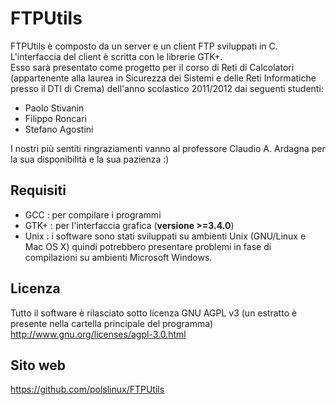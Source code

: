 FTPUtils
========

FTPUtils è composto da un server e un client FTP sviluppati in C. L'interfaccia del client è scritta con le librerie GTK+.<br>
Esso sarà presentato come progetto per il corso di Reti di Calcolatori (appartenente alla laurea in Sicurezza dei Sistemi e delle Reti Informatiche presso il DTI di Crema) dell'anno scolastico 2011/2012 dai seguenti studenti:
* Paolo Stivanin
* Filippo Roncari
* Stefano Agostini

I nostri più sentiti ringraziamenti vanno al professore Claudio A. Ardagna per la sua disponibilità e la sua pazienza :)

Requisiti
---------

* GCC    : per compilare i programmi
* GTK+	 : per l'interfaccia grafica (**versione >=3.4.0**)
* Unix	 : i software sono stati sviluppati su ambienti Unix (GNU/Linux e Mac OS X) quindi potrebbero presentare problemi in fase di compilazioni su ambienti Microsoft Windows.

Licenza
-------

Tutto il software è rilasciato sotto licenza GNU AGPL v3 (un estratto è presente nella cartella principale del programma)
<http://www.gnu.org/licenses/agpl-3.0.html>

Sito web
--------

<https://github.com/polslinux/FTPUtils>
